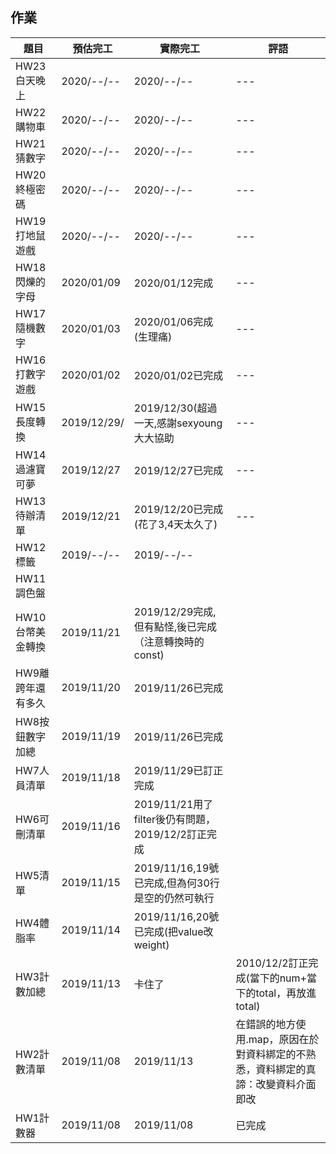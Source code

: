 ## 作業

|題目|預估完工|實際完工|評語|
|---|---|---|---|
|HW23白天晚上|2020/--/--|2020/--/--|---|
|HW22購物車|2020/--/--|2020/--/--|---|
|HW21猜數字|2020/--/--|2020/--/--|---|
|HW20終極密碼|2020/--/--|2020/--/--|---|
|HW19打地鼠遊戲|2020/--/--|2020/--/--|---|
|HW18閃爍的字母|2020/01/09|2020/01/12完成|---|
|HW17隨機數字|2020/01/03|2020/01/06完成(生理痛)|---|
|HW16打數字遊戲|2020/01/02|2020/01/02已完成|---|
|HW15長度轉換|2019/12/29/|2019/12/30(超過一天,感謝sexyoung大大協助|---|
|HW14過濾寶可夢|2019/12/27|2019/12/27已完成|---|
|HW13待辦清單|2019/12/21|2019/12/20已完成(花了3,4天太久了)|---|
|HW12標籤|2019/--/--|2019/--/--||
|HW11調色盤||||
|HW10台幣美金轉換|2019/11/21|2019/12/29完成,但有點怪,後已完成（注意轉換時的const)||
|HW9離跨年還有多久|2019/11/20|2019/11/26已完成||
|HW8按鈕數字加總|2019/11/19|2019/11/26已完成||
|HW7人員清單|2019/11/18|2019/11/29已訂正完成|   |
|HW6可刪清單|2019/11/16|2019/11/21用了filter後仍有問題，2019/12/2訂正完成||
|HW5清單|2019/11/15|2019/11/16,19號已完成,但為何30行是空的仍然可執行  |   |
|HW4體脂率|2019/11/14|2019/11/16,20號已完成(把value改weight)|   |
|HW3計數加總|2019/11/13|卡住了|2010/12/2訂正完成(當下的num+當下的total，再放進total)|
|HW2計數清單|2019/11/08|2019/11/13|在錯誤的地方使用.map，原因在於對資料綁定的不熟悉，資料綁定的真諦：改變資料介面即改|
|HW1計數器|2019/11/08|2019/11/08|已完成|
